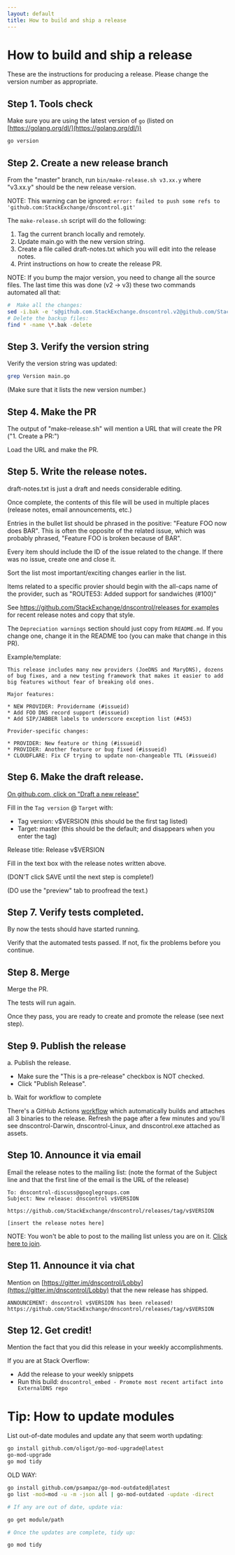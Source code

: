 ```yaml
---
layout: default
title: How to build and ship a release
---
```


# How to build and ship a release

These are the instructions for producing a release.
Please change the version number as appropriate.


## Step 1. Tools check

Make sure you are using the latest version of `go`
(listed on [https://golang.org/dl/](https://golang.org/dl/))

```bash
go version
```


## Step 2. Create a new release branch

From the "master" branch, run `bin/make-release.sh v3.xx.y` where
"v3.xx.y" should be the new release version.

NOTE: This warning can be ignored: `error: failed to push some refs to 'github.com:StackExchange/dnscontrol.git'`

The `make-release.sh` script will do the following:

1. Tag the current branch locally and remotely.
2. Update main.go with the new version string.
3. Create a file called draft-notes.txt which you will edit into the
   release notes.
4. Print instructions on how to create the release PR.


NOTE: If you bump the major version, you need to change all the source
files.  The last time this was done (v2 -> v3) these two commands
automated all that:

```bash
#  Make all the changes:
sed -i.bak -e 's@github.com.StackExchange.dnscontrol.v2@github.com/StackExchange/dnscontrol/v3@g' go.* $(fgrep -lri --include '*.go' github.com/StackExchange/dnscontrol/v2 *)
# Delete the backup files:
find * -name \*.bak -delete
```


## Step 3. Verify the version string

Verify the version string was updated:

```bash
grep Version main.go
```

(Make sure that it lists the new version number.)


## Step 4. Make the PR

The output of "make-release.sh" will mention a URL that will create the PR ("1. Create a PR:")

Load the URL and make the PR.


## Step 5. Write the release notes.

draft-notes.txt is just a draft and needs considerable editing.

Once complete, the contents of this file will be used in multiple
places (release notes, email announcements, etc.)

Entries in the bullet list should be phrased in the positive: "Feature
FOO now does BAR".  This is often the opposite of the related issue,
which was probably phrased, "Feature FOO is broken because of BAR".

Every item should include the ID of the issue related to the change.
If there was no issue, create one and close it.

Sort the list most important/exciting changes earlier in the list.

Items related to a specific provier should begin with the all-caps
name of the provider, such as "ROUTE53: Added support for sandwiches (#100)"

See [https://github.com/StackExchange/dnscontrol/releases for examples](https://github.com/StackExchange/dnscontrol/releases) for recent release notes and copy that style.

The `Depreciation warnings` section should just copy from `README.md`.  If you
change one, change it in the README too (you can make that change in this PR).


Example/template:

```text
This release includes many new providers (JoeDNS and MaryDNS), dozens
of bug fixes, and a new testing framework that makes it easier to add
big features without fear of breaking old ones.

Major features:

* NEW PROVIDER: Providername (#issueid)
* Add FOO DNS record support (#issueid)
* Add SIP/JABBER labels to underscore exception list (#453)

Provider-specific changes:

* PROVIDER: New feature or thing (#issueid)
* PROVIDER: Another feature or bug fixed (#issueid)
* CLOUDFLARE: Fix CF trying to update non-changeable TTL (#issueid)
```


## Step 6. Make the draft release.

[On github.com, click on "Draft a new release"](https://github.com/StackExchange/dnscontrol/releases/new)

Fill in the `Tag version` @ `Target` with:

  * Tag version: v$VERSION (this should be the first tag listed)
  * Target: master (this should be the default; and disappears when
    you enter the tag)

Release title: Release v$VERSION

Fill in the text box with the release notes written above.

(DON'T click SAVE until the next step is complete!)

(DO use the "preview" tab to proofread the text.)


## Step 7. Verify tests completed.

By now the tests should have started running.

Verify that the automated tests passed. If not, fix the problems
before you continue.


## Step 8. Merge

Merge the PR.

The tests will run again.

Once they pass, you are ready to create and promote the release (see next step).


## Step 9. Publish the release

a. Publish the release.

* Make sure the "This is a pre-release" checkbox is NOT checked.
* Click "Publish Release".

b. Wait for workflow to complete

There's a GitHub Actions [workflow](https://github.com/StackExchange/dnscontrol/actions?query=workflow%3Arelease) which automatically builds and attaches
all 3 binaries to the release. Refresh the page after a few minutes and you'll
see dnscontrol-Darwin, dnscontrol-Linux, and dnscontrol.exe attached as assets.


## Step 10. Announce it via email

Email the release notes to the mailing list: (note the format of the Subject line and that the first line of the email is the URL of the release)

```text
To: dnscontrol-discuss@googlegroups.com
Subject: New release: dnscontrol v$VERSION

https://github.com/StackExchange/dnscontrol/releases/tag/v$VERSION

[insert the release notes here]
```

NOTE: You won't be able to post to the mailing list unless you are on
it.  [Click here to join](https://groups.google.com/forum/#!forum/dnscontrol-discuss).


## Step 11. Announce it via chat

Mention on [https://gitter.im/dnscontrol/Lobby](https://gitter.im/dnscontrol/Lobby) that the new release has shipped.

```text
ANNOUNCEMENT: dnscontrol v$VERSION has been released! https://github.com/StackExchange/dnscontrol/releases/tag/v$VERSION
```


## Step 12. Get credit!

Mention the fact that you did this release in your weekly accomplishments.

If you are at Stack Overflow:

  * Add the release to your weekly snippets
  * Run this build: `dnscontrol_embed - Promote most recent artifact into ExternalDNS repo`


# Tip: How to update modules

List out-of-date modules and update any that seem worth updating:

```bash
go install github.com/oligot/go-mod-upgrade@latest
go-mod-upgrade
go mod tidy
```

OLD WAY:

```bash
go install github.com/psampaz/go-mod-outdated@latest
go list -mod=mod -u -m -json all | go-mod-outdated -update -direct

# If any are out of date, update via:

go get module/path

# Once the updates are complete, tidy up:

go mod tidy
```

